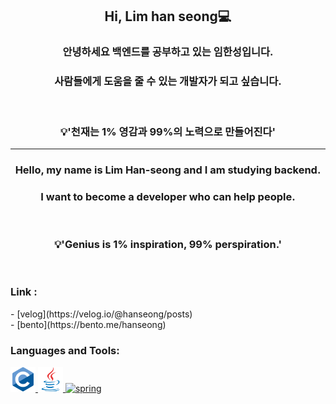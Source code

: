 <div><h2 align="center">Hi, Lim han seong💻</h2>
<div><h3 align="center">안녕하세요 백엔드를 공부하고 있는 임한성입니다.</h3>
<div><h3 align="center">사람들에게 도움을 줄 수 있는 개발자가 되고 싶습니다.</h3>
<br>
<div><h3 align="center">💡'천재는 1% 영감과 99%의 노력으로 만들어진다'</h3>

<hr>

<div><h3 align="center">Hello, my name is Lim Han-seong and I am studying backend.</h3>
<div><h3 align="center">
I want to become a developer who can help people.</h3>
<br>
<div><h3 align="center">💡'Genius is 1% inspiration, 99% perspiration.'</h3>

<br>

<h3 align="left">Link :</h3>
- [velog](https://velog.io/@hanseong/posts)<br>
- [bento](https://bento.me/hanseong)
  
<h3 align="left">Languages and Tools:</h3>
<p align="left"> <a href="https://www.cprogramming.com/" target="_blank" rel="noreferrer"> <img src="https://raw.githubusercontent.com/devicons/devicon/master/icons/c/c-original.svg" alt="c" width="40" height="40"/> </a> <a href="https://www.java.com" target="_blank" rel="noreferrer"> <img src="https://raw.githubusercontent.com/devicons/devicon/master/icons/java/java-original.svg" alt="java" width="40" height="40"/> </a> <a href="https://spring.io/" target="_blank" rel="noreferrer"> <img src="https://www.vectorlogo.zone/logos/springio/springio-icon.svg" alt="spring" width="40" height="40"/> </a> </p>
